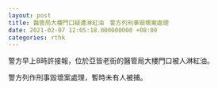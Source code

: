 ```yaml
---
layout: post
title: 醫管局大樓門口疑遭淋紅油　警方列刑事毀壞案處理
date: 2021-02-07 12:05:18.000000000 +08:00
categories: rthk
---
```


警方早上8時許接報，位於亞皆老街的醫管局大樓門口被人淋紅油。

警方列作刑事毀壞案處理，暫時未有人被捕。
